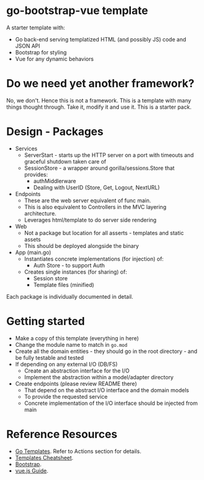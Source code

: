 go-bootstrap-vue template
=========================

A starter template with:
* Go back-end serving templatized HTML (and possibly JS) code and JSON API
* Bootstrap for styling
* Vue for any dynamic behaviors


Do we need yet another framework?
=================================

No, we don't. Hence this is not a framework. This is a template with many things thought through. Take it, modify it and use it. This is a starter pack.


Design - Packages
=================
* Services
    * ServerStart - starts up the HTTP server on a port with timeouts and graceful shutdown taken care of
    * SessionStore - a wrapper around gorilla/sessions.Store that provides:
        * authMiddlerware
        * Dealing with UserID (Store, Get, Logout, NextURL)
* Endpoints
    * These are the web server equivalent of func main.
    * This is also equivalent to Controllers in the MVC layering architecture.
    * Leverages html/template to do server side rendering
* Web
    * Not a package but location for all asserts - templates and static assets
    * This should be deployed alongside the binary
* App (main.go)
    * Instantiates concrete implementations (for injection) of:
        * Auth Store - to support Auth
    * Creates single instances (for sharing) of:
        * Session store
        * Template files (minified)

Each package is individually documented in detail.

Getting started
===============
* Make a copy of this template (everything in here)
* Change the module name to match in `go.mod`
* Create all the domain entities - they should go in the root directory - and be fully testable and tested
* If depending on any external I/O (DB/FS)
    * Create an abstraction interface for the I/O
    * Implement the abstraction within a model/adapter directory
* Create endpoints (please review README there)
    * That depend on the abstract I/O interface and the domain models
    * To provide the requested service
    * Concrete implementation of the I/O interface should be injected from main

Reference Resources
===================
* [Go Templates](https://golang.org/pkg/text/template/). Refer to Actions section for details.
* [Templates Cheatsheet](https://curtisvermeeren.github.io/2017/09/14/Golang-Templates-Cheatsheet).
* [Bootstrap](https://getbootstrap.com/docs/4.4/getting-started/introduction/).
* [vue.js Guide](https://vuejs.org/v2/guide/).